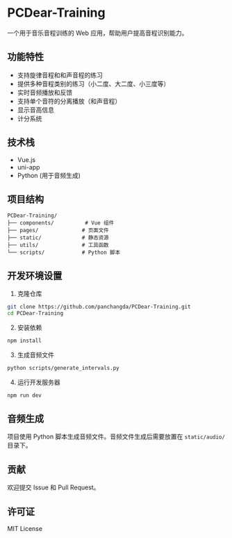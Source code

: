 # PCDear-Training

一个用于音乐音程训练的 Web 应用，帮助用户提高音程识别能力。

## 功能特性

- 支持旋律音程和和声音程的练习
- 提供多种音程类别的练习（小二度、大二度、小三度等）
- 实时音频播放和反馈
- 支持单个音符的分离播放（和声音程）
- 显示音高信息
- 计分系统

## 技术栈

- Vue.js
- uni-app
- Python (用于音频生成)

## 项目结构

```
PCDear-Training/
├── components/          # Vue 组件
├── pages/              # 页面文件
├── static/             # 静态资源
├── utils/              # 工具函数
└── scripts/            # Python 脚本
```

## 开发环境设置

1. 克隆仓库
```bash
git clone https://github.com/panchangda/PCDear-Training.git
cd PCDear-Training
```

2. 安装依赖
```bash
npm install
```

3. 生成音频文件
```bash
python scripts/generate_intervals.py
```

4. 运行开发服务器
```bash
npm run dev
```

## 音频生成

项目使用 Python 脚本生成音频文件。音频文件生成后需要放置在 `static/audio/` 目录下。

## 贡献

欢迎提交 Issue 和 Pull Request。

## 许可证

MIT License 